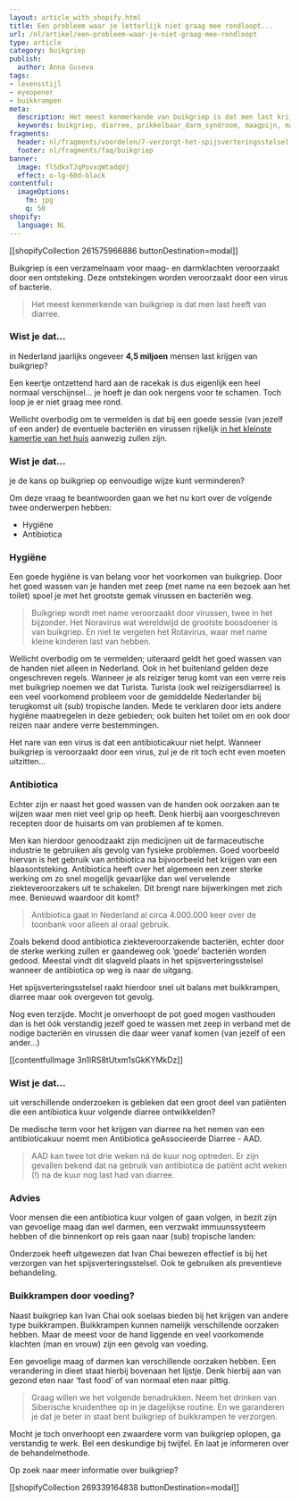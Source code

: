 ```yaml
---
layout: article_with_shopify.html
title: Een probleem waar je letterlijk niet graag mee rondloopt...
url: /nl/artikel/een-probleem-waar-je-niet-graag-mee-rondloopt
type: article
category: buikgriep
publish:
  author: Anna Guseva
tags:
- levensstijl
- eyeopener
- buikkrampen
meta:
  description: Het meest kenmerkende van buikgriep is dat men last krijgt van diarree. Benieuwd naar de inzichten?
  keywords: buikgriep, diarree, prikkelbaar_darm_syndroom, maagpijn, maagklachten, prikkelbare darm, darmklachten, oorzaken diarree, spijsverteringsstelsel, buikkrampen, anna, de_jong, blaasontsteking, overgeven, kotsen,
fragments:
  header: nl/fragments/voordelen/7-verzorgt-het-spijsverteringsstelsel
  footer: nl/fragments/faq/buikgriep
banner:
  image: flSdkxTJqPovxqWtadqVj
  effect: o-lg-60d-black
contentful:
  imageOptions:
    fm: jpg
    q: 50
shopify:
  language: NL
---
```

[[shopifyCollection 261575966886 buttonDestination=modal]]

Buikgriep is een verzamelnaam voor maag- en darmklachten veroorzaakt door een ontsteking. Deze ontstekingen worden veroorzaakt door een virus of bacterie.

> Het meest kenmerkende van buikgriep is dat men last heeft van diarree.

### Wist je dat…
in Nederland jaarlijks ongeveer **4,5 miljoen** mensen last krijgen van buikgriep?

Een keertje ontzettend hard aan de racekak is dus eigenlijk een heel normaal verschijnsel... je hoeft je dan ook nergens voor te schamen. Toch loop je er niet graag mee rond.

Wellicht overbodig om te vermelden is dat bij een goede sessie (van jezelf of een ander) de eventuele bacteriën en virussen rijkelijk [in het kleinste kamertje van het huis](/nl/hidden/diarree) aanwezig zullen zijn. <!--terug_en_lees_verder_diarree-->

### Wist je dat…
je de kans op buikgriep op eenvoudige wijze kunt verminderen?

Om deze vraag te beantwoorden gaan we het nu kort over de volgende twee onderwerpen hebben:
* Hygiëne
* Antibiotica

### Hygiëne
Een goede hygiëne is van belang voor het voorkomen van buikgriep. Door het goed wassen van je handen met zeep (met name na een bezoek aan het toilet) spoel je met het grootste gemak virussen en bacteriën weg.

> Buikgriep wordt met name veroorzaakt door virussen, twee in het bijzonder. Het Noravirus wat wereldwijd de grootste boosdoener is van buikgriep. En niet te vergeten het Rotavirus, waar met name kleine kinderen last van hebben.

Wellicht overbodig om te vermelden; uiteraard geldt het goed wassen van de handen niet alleen in Nederland. Ook in het buitenland gelden deze ongeschreven regels. Wanneer je als reiziger terug komt van een verre reis met buikgriep noemen we dat Turista. Turista (ook wel reizigersdiarree) is een veel voorkomend probleem voor de gemiddelde Nederlander bij terugkomst uit (sub) tropische landen. Mede te verklaren door iets andere hygiëne maatregelen in deze gebieden; ook buiten het toilet om en ook door reizen naar andere verre bestemmingen.

Het nare van een virus is dat een antibioticakuur niet helpt. Wanneer buikgriep is veroorzaakt door een virus, zul je de rit toch echt even moeten uitzitten...

### Antibiotica
Echter zijn er naast het goed wassen van de handen ook oorzaken aan te wijzen waar men niet veel grip op heeft. Denk hierbij aan voorgeschreven recepten door de huisarts om van problemen af te komen.

Men kan hierdoor genoodzaakt zijn medicijnen uit de farmaceutische industrie te gebruiken als gevolg van fysieke problemen. Goed voorbeeld hiervan is het gebruik van antibiotica na bijvoorbeeld het krijgen van een blaasontsteking. Antibiotica heeft over het algemeen een zeer sterke werking om zo snel mogelijk gevaarlijke dan wel vervelende ziekteveroorzakers uit te schakelen. Dit brengt nare bijwerkingen met zich mee. Benieuwd waardoor dit komt?

> Antibiotica gaat in Nederland al circa 4.000.000 keer over de toonbank voor alleen al oraal gebruik.

Zoals bekend dood antibiotica ziekteveroorzakende bacteriën, echter door de sterke werking zullen er gaandeweg ook ‘goede’ bacteriën worden gedood. Meestal vindt dit slagveld plaats in het spijsverteringsstelsel wanneer de antibiotica op weg is naar de uitgang.

Het spijsverteringsstelsel raakt hierdoor snel uit balans met buikkrampen, diarree maar ook overgeven tot gevolg.

Nog even terzijde. Mocht je onverhoopt de pot goed mogen vasthouden dan is het óók verstandig jezelf goed te wassen met zeep in verband met de nodige bacteriën en virussen die daar weer vanaf komen (van jezelf of een ander...)

[[contentfulImage 3n1lRS8tUtxm1sGkKYMkDz]]

### Wist je dat...
uit verschillende onderzoeken is gebleken dat een groot deel van patiënten die een antibiotica kuur volgende diarree ontwikkelden?

De medische term voor het krijgen van diarree na het nemen van een antibioticakuur noemt men Antibiotica geAssocieerde Diarree - AAD.

> AAD kan twee tot drie weken ná de kuur nog optreden. Er zijn gevallen bekend dat na gebruik van antibiotica de patiënt acht weken (!) na de kuur nog last had van diarree.

### Advies

Voor mensen die een antibiotica kuur volgen of gaan volgen, in bezit zijn van gevoelige maag dan wel darmen, een verzwakt immuunssysteem hebben of die binnenkort op reis gaan naar (sub) tropische landen:

Onderzoek heeft uitgewezen dat Ivan Chai bewezen effectief is bij het verzorgen van het spijsverteringsstelsel. Ook te gebruiken als preventieve behandeling.

### Buikkrampen door voeding?

Naast buikgriep kan Ivan Chai ook soelaas bieden bij het krijgen van andere type buikkrampen. Buikkrampen kunnen namelijk verschillende oorzaken hebben. Maar de meest voor de hand liggende en veel voorkomende klachten (man en vrouw) zijn een gevolg van voeding.

Een gevoelige maag of darmen kan verschillende oorzaken hebben. Een verandering in dieet staat hierbij bovenaan het lijstje. Denk hierbij aan van gezond eten naar ‘fast food’ of van normaal eten naar pittig.

> Graag willen we het volgende benadrukken. Neem het drinken van Siberische kruidenthee op in je dagelijkse routine. En we garanderen je dat je beter in staat bent buikgriep of buikkrampen te verzorgen.

Mocht je toch onverhoopt een zwaardere vorm van buikgriep oplopen, ga verstandig te werk. Bel een deskundige bij twijfel. En laat je informeren over de behandelmethode.

Op zoek naar meer informatie over buikgriep?

[[shopifyCollection 269339164838 buttonDestination=modal]]
